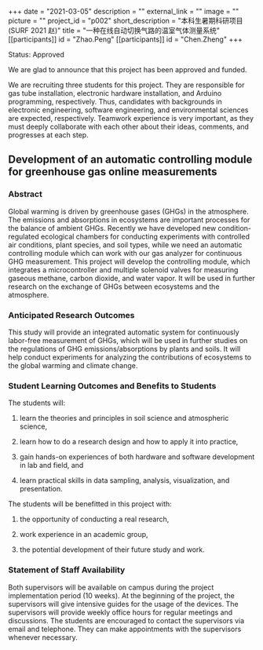 +++
date = "2021-03-05"
description = ""
external_link = ""
image = ""
picture = ""
project_id = "p002"
short_description = "本科生暑期科研项目(SURF 2021 赵)"
title = "一种在线自动切换气路的温室气体测量系统"
[[participants]]
    id = "Zhao.Peng"
[[participants]]
    id = "Chen.Zheng"
+++

Status: Approved

We are glad to announce that this project has been approved and funded.

We are recruiting three students for this project. They are responsible for gas tube installation, electronic hardware installation, and Arduino programming, respectively. Thus, candidates with backgrounds in electronic engineering, software engineering, and environmental sciences are expected, respectively. Teamwork experience is very important, as they must deeply collaborate with each other about their ideas, comments, and progresses at each step.

## Development of an automatic controlling module for greenhouse gas online measurements

### Abstract

Global warming is driven by greenhouse gases (GHGs) in the atmosphere. The emissions and absorptions in ecosystems are important processes for the balance of ambient GHGs. Recently we have developed new condition-regulated ecological chambers for conducting experiments with controlled air conditions, plant species, and soil types, while we need an automatic controlling module which can work with our gas analyzer for continuous GHG measurement. This project will develop the controlling module, which integrates a microcontroller and multiple solenoid valves for measuring gaseous methane, carbon dioxide, and water vapor. It will be used in further research on the exchange of GHGs between ecosystems and the atmosphere.

### Anticipated Research Outcomes

This study will provide an integrated automatic system for continuously labor-free measurement of GHGs, which will be used in further studies on the regulations of GHG emissions/absorptions by plants and soils. It will help conduct experiments for analyzing the contributions of ecosystems to the global warming and climate change.

### Student Learning Outcomes and Benefits to Students 

The students will:

1. learn the theories and principles in soil science and atmospheric science,

2. learn how to do a research design and how to apply it into practice,

3. gain hands-on experiences of both hardware and software development in lab and field, and

4. learn practical skills in data sampling, analysis, visualization, and presentation.

The students will be benefitted in this project with:

1. the opportunity of conducting a real research,

2. work experience in an academic group,

3. the potential development of their future study and work. 

### Statement of Staff Availability

Both supervisors will be available on campus during the project implementation period (10 weeks). At the beginning of the project, the supervisors will give intensive guides for the usage of the devices. The supervisors will provide weekly office hours for regular meetings and discussions. The students are encouraged to contact the supervisors via email and telephone. They can make appointments with the supervisors whenever necessary.
